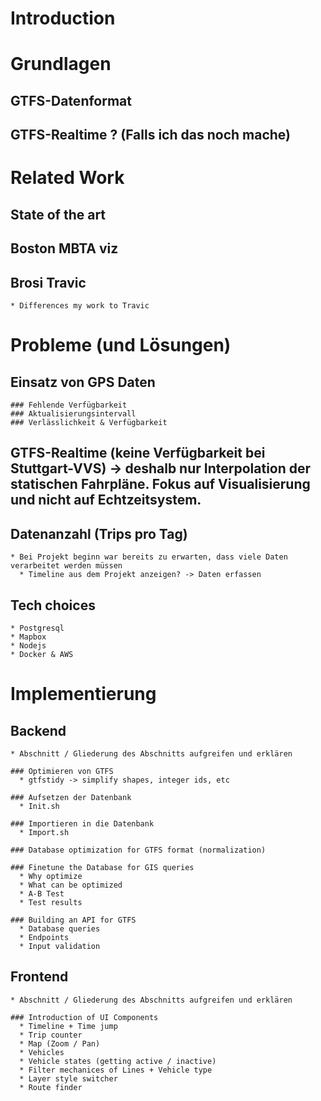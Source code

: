 # Introduction

# Grundlagen
  ## GTFS-Datenformat
  ## GTFS-Realtime ? (Falls ich das noch mache)

# Related Work
  ## State of the art
  ## Boston MBTA viz
  ## Brosi Travic
    * Differences my work to Travic

# Probleme (und Lösungen)
  ## Einsatz von GPS Daten
    ### Fehlende Verfügbarkeit
    ### Aktualisierungsintervall
    ### Verlässlichkeit & Verfügbarkeit

  ## GTFS-Realtime (keine Verfügbarkeit bei Stuttgart-VVS) -> deshalb nur Interpolation der statischen Fahrpläne. Fokus auf Visualisierung und nicht auf Echtzeitsystem.

  ## Datenanzahl (Trips pro Tag)
    * Bei Projekt beginn war bereits zu erwarten, dass viele Daten verarbeitet werden müssen 
      * Timeline aus dem Projekt anzeigen? -> Daten erfassen

  ## Tech choices
    * Postgresql
    * Mapbox
    * Nodejs
    * Docker & AWS

# Implementierung

  ## Backend 
    * Abschnitt / Gliederung des Abschnitts aufgreifen und erklären

    ### Optimieren von GTFS
      * gtfstidy -> simplify shapes, integer ids, etc

    ### Aufsetzen der Datenbank
      * Init.sh

    ### Importieren in die Datenbank
      * Import.sh

    ### Database optimization for GTFS format (normalization)

    ### Finetune the Database for GIS queries
      * Why optimize
      * What can be optimized
      * A-B Test
      * Test results

    ### Building an API for GTFS
      * Database queries
      * Endpoints
      * Input validation

  ## Frontend
    * Abschnitt / Gliederung des Abschnitts aufgreifen und erklären

    ### Introduction of UI Components
      * Timeline + Time jump
      * Trip counter
      * Map (Zoom / Pan)
      * Vehicles
      * Vehicle states (getting active / inactive)
      * Filter mechanices of Lines + Vehicle type
      * Layer style switcher
      * Route finder
